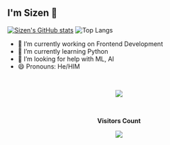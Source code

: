 ## I'm Sizen 👋
[![Sizen's GitHub stats](https://github-readme-stats.vercel.app/api?username=Maxiila-0IQ&show_icons=true)](https://github.com/Maxiila-0IQ/github-readme-stats&show_icons=true)
![Top Langs](https://github-readme-stats.vercel.app/api/top-langs/?username=Maxiila-0IQ&layout=compact)

- 🔭 I’m currently working on Frontend Development
- 🌱 I’m currently learning Python
- 🤔 I’m looking for help with ML, AI
- 😄 Pronouns: He/HIM
<br>
<p align="center">
  <img src="https://media.giphy.com/media/WKdWA04KRn58A/giphy.gif">
</p>
<br>
<div align="center">

<p align="centre"><b>Visitors Count</b></p>  
<p align="center"><img align="center" src="https://profile-counter.glitch.me/{korbirayen}/count.svg" /></p> 
</div>
